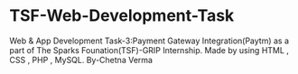 # TSF-Web-Development-Task
Web & App Development Task-3:Payment Gateway Integration(Paytm) as a part of The Sparks Founation(TSF)-GRIP Internship. Made by using HTML , CSS , PHP , MySQL.
By-Chetna Verma

